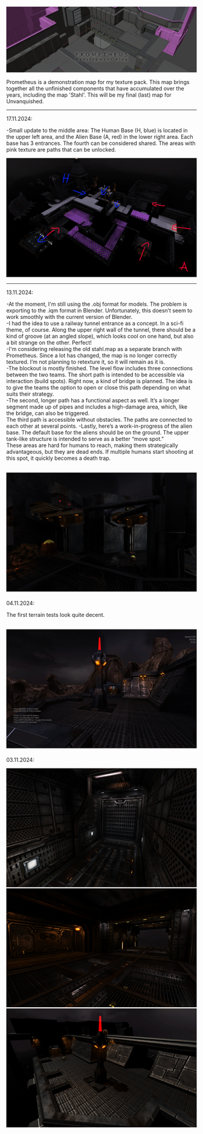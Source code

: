 ![header](img/header.jpg) 

Prometheus is a demonstration map for my texture pack. 
This map brings together all the unfinished components that have accumulated over the years, 
including the map 'Stahl'. This will be my final (last) map for Unvanquished.

---
17.11.2024:

-Small update to the middle area: The Human Base (H, blue) is located in the upper left area, and the Alien Base (A, red)
in the lower right area. Each base has 3 entrances. The fourth can be considered shared. The areas with pink texture are paths that can be unlocked.

![Screenshot](img/unvanquished_2024-11-17_192853_000.jpg) 

---
13.11.2024:

-At the moment, I'm still using the .obj format for models. The problem is exporting to the .iqm format in Blender. Unfortunately, this doesn’t seem to work smoothly with the current version of Blender.<br />
-I had the idea to use a railway tunnel entrance as a concept. In a sci-fi theme, of course. Along the upper right wall of the tunnel, there should be a kind of groove (at an angled slope), 
which looks cool on one hand, but also a bit strange on the other. Perfect!<br />
-I'm considering releasing the old stahl.map as a separate branch with Prometheus. Since a lot has changed, the map is no longer correctly textured. I’m not planning to retexture it, so it will remain as it is.<br />
-The blockout is mostly finished. The level flow includes three connections between the two teams. The short path is intended to be accessible via interaction (build spots).
Right now, a kind of bridge is planned. The idea is to give the teams the option to open or close this path depending on what suits their strategy.<br />
-The second, longer path has a functional aspect as well. It’s a longer segment made up of pipes and includes a high-damage area, which, like the bridge, can also be triggered. <br />
The third path is accessible without obstacles. The paths are connected to each other at several points.
-Lastly, here’s a work-in-progress of the alien base. The default base for the aliens should be on the ground. The upper tank-like structure is intended to serve as a better “move spot.” <br />
These areas are hard for humans to reach, making them strategically advantageous, but they are dead ends. If multiple humans start shooting at this spot, it quickly becomes a death trap.

![Screenshot](img/unvanquished_2024-11-13_071942_000.jpg) 
--- 
04.11.2024:

The first terrain tests look quite decent.

![Screenshot](img/unvanquished_2024-11-04_185849_000.jpg) 
--- 
03.11.2024:

![Screenshot](img/unvanquished_2024-11-03_185743_000.jpg) 
![Screenshot](img/unvanquished_2024-11-03_185718_000.jpg) 
![Screenshot](img/unvanquished_2024-11-03_185705_000.jpg) 
